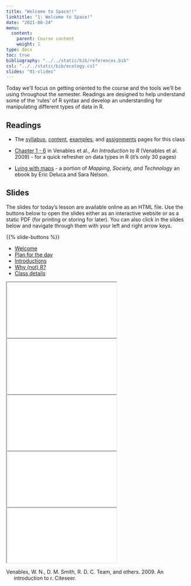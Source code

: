 ```yaml
---
title: "Welcome to Space!!"
linktitle: "1: Welcome to Space!"
date: "2021-08-24"
menu:
  content:
    parent: Course content
    weight: 1
type: docs
toc: true
bibliography: "../../static/bib/references.bib"
csl: "../../static/bib/ecology.csl"
slides: "01-slides"
---
```


Today we’ll focus on getting oriented to the course and the tools we’ll be using throughout the semester. Readings are designed to help understand some of the ‘rules’ of R syntax and develop an understanding for manipulating different types of data in R.

## Readings

-   The [syllabus](/syllabus/), [content](/content/), [examples](/example/), and [assignments](/assigment/) pages for this class

-   <i class="fas fa-book"></i> [Chapter 1 - 6](https://cran.r-project.org/doc/manuals/r-release/R-intro.pdf) in Venables et al., *An Introduction to R* (Venables et al. 2009) - for a quick refresher on data types in R (it’s only 30 pages)

-   <i class="fas fa-external-link-square-alt"></i> [Lying with maps](https://open.lib.umn.edu/mapping/chapter/7-lying-with-maps/) - a portion of *Mapping, Society, and Technology* an ebook by Eric Deluca and Sara Nelson.

## Slides

The slides for today’s lesson are available online as an HTML file. Use the buttons below to open the slides either as an interactive website or as a static PDF (for printing or storing for later). You can also click in the slides below and navigate through them with your left and right arrow keys.

{{% slide-buttons %}}

<ul class="nav nav-tabs" id="slide-tabs" role="tablist">
<li class="nav-item">
<a class="nav-link active" id="welcome-tab" data-toggle="tab" href="#welcome" role="tab" aria-controls="welcome" aria-selected="true">Welcome</a>
</li>
<li class="nav-item">
<a class="nav-link" id="plan-for-the-day-tab" data-toggle="tab" href="#plan-for-the-day" role="tab" aria-controls="plan-for-the-day" aria-selected="false">Plan for the day</a>
</li>
<li class="nav-item">
<a class="nav-link" id="introductions-tab" data-toggle="tab" href="#introductions" role="tab" aria-controls="introductions" aria-selected="false">Introductions</a>
</li>
<li class="nav-item">
<a class="nav-link" id="why-not-r-tab" data-toggle="tab" href="#why-not-r" role="tab" aria-controls="why-not-r" aria-selected="false">Why (not) R?</a>
</li>
<li class="nav-item">
<a class="nav-link" id="class-details-tab" data-toggle="tab" href="#class-details" role="tab" aria-controls="class-details" aria-selected="false">Class details</a>
</li>
</ul>

<div id="slide-tabs" class="tab-content">

<div id="welcome" class="tab-pane fade show active" role="tabpanel" aria-labelledby="welcome-tab">

<div class="embed-responsive embed-responsive-16by9">

<iframe class="embed-responsive-item" src="/slides/01-slides.html#1">
</iframe>

</div>

</div>

<div id="plan-for-the-day" class="tab-pane fade" role="tabpanel" aria-labelledby="plan-for-the-day-tab">

<div class="embed-responsive embed-responsive-16by9">

<iframe class="embed-responsive-item" src="/slides/01-slides.html#outline">
</iframe>

</div>

</div>

<div id="introductions" class="tab-pane fade" role="tabpanel" aria-labelledby="introductions-tab">

<div class="embed-responsive embed-responsive-16by9">

<iframe class="embed-responsive-item" src="/slides/01-slides.html#introductions">
</iframe>

</div>

</div>

<div id="why-not-r" class="tab-pane fade" role="tabpanel" aria-labelledby="why-not-r-tab">

<div class="embed-responsive embed-responsive-16by9">

<iframe class="embed-responsive-item" src="/slides/01-slides.html#why-not-r">
</iframe>

</div>

</div>

<div id="class-details" class="tab-pane fade" role="tabpanel" aria-labelledby="class-details-tab">

<div class="embed-responsive embed-responsive-16by9">

<iframe class="embed-responsive-item" src="/slides/01-slides.html#class-details">
</iframe>

</div>

</div>

</div>

<div id="refs" class="references csl-bib-body hanging-indent" line-spacing="2">

<div id="ref-venables2009introduction" class="csl-entry">

Venables, W. N., D. M. Smith, R. D. C. Team, and others. 2009. An introduction to r. Citeseer.

</div>

</div>
